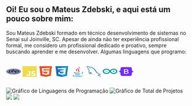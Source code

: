 ## Oi! Eu sou o Mateus Zdebski, e aqui está um pouco sobre mim:

Sou Mateus Zdebski formado em técnico desenvolvimento de sistemas no Senai sul Joinville, SC. Apesar de
ainda não ter experiência profissional formal, me considero um profissional dedicado e
proativo, sempre buscando aprender e me desenvolver. Algumas linguagens que programo:

<div style="display: inline_block"><br>
  <img align="center" alt="PHP" height="30" width="40" src="https://raw.githubusercontent.com/devicons/devicon/master/icons/php/php-original.svg">
  <img align="center" alt="JavaScript" height="30" width="40" src="https://raw.githubusercontent.com/devicons/devicon/master/icons/javascript/javascript-plain.svg">
  <img align="center" alt="HTML5" height="30" width="40" src="https://raw.githubusercontent.com/devicons/devicon/master/icons/html5/html5-original.svg">
  <img align="center" alt="CSS3" height="30" width="40" src="https://raw.githubusercontent.com/devicons/devicon/master/icons/css3/css3-original.svg">
  <img align="center" alt="Java" height="30" width="40" src="https://raw.githubusercontent.com/devicons/devicon/master/icons/java/java-original.svg">
  <img align="center" alt="MySQL" height="30" width="40" src="https://raw.githubusercontent.com/devicons/devicon/master/icons/mysql/mysql-original.svg">
  <img align="center" alt="Arduino" height="30" width="40" src="https://raw.githubusercontent.com/devicons/devicon/master/icons/arduino/arduino-original.svg">
  <img align="center" alt="Bootstrap" height="30" width="40" src="https://raw.githubusercontent.com/devicons/devicon/master/icons/bootstrap/bootstrap-plain.svg">
</div>
  
##

<!-- Adicione o link do seu gráfico de linguagens de programação fornecido pelo GitHub Readme Stats aqui -->
<img src="https://github-readme-stats.vercel.app/api/top-langs/?username=mago123456677&layout=compact" alt="Gráfico de Linguagens de Programação" />
<!-- Adicione o link do seu gráfico de total de projetos fornecido pelo GitHub Readme Stats aqui -->
<img src="https://github-readme-stats.vercel.app/api?username=mago123456677&show_icons=true&theme=radical" alt="Gráfico de Total de Projetos" />

<div> 
  <a href="https://www.instagram.com/mateuszdebski02/" target="_blank"><img src="https://img.shields.io/badge/-Instagram-%23E4405F?style=for-the-badge&logo=instagram&logoColor=white" target="_blank"></a>
  <a href="https://www.linkedin.com/in/mateus-zdebski-623335288/" target="_blank"><img src="https://img.shields.io/badge/-LinkedIn-%230077B5?style=for-the-badge&logo=linkedin&logoColor=white" target="_blank"></a> 
</div>
